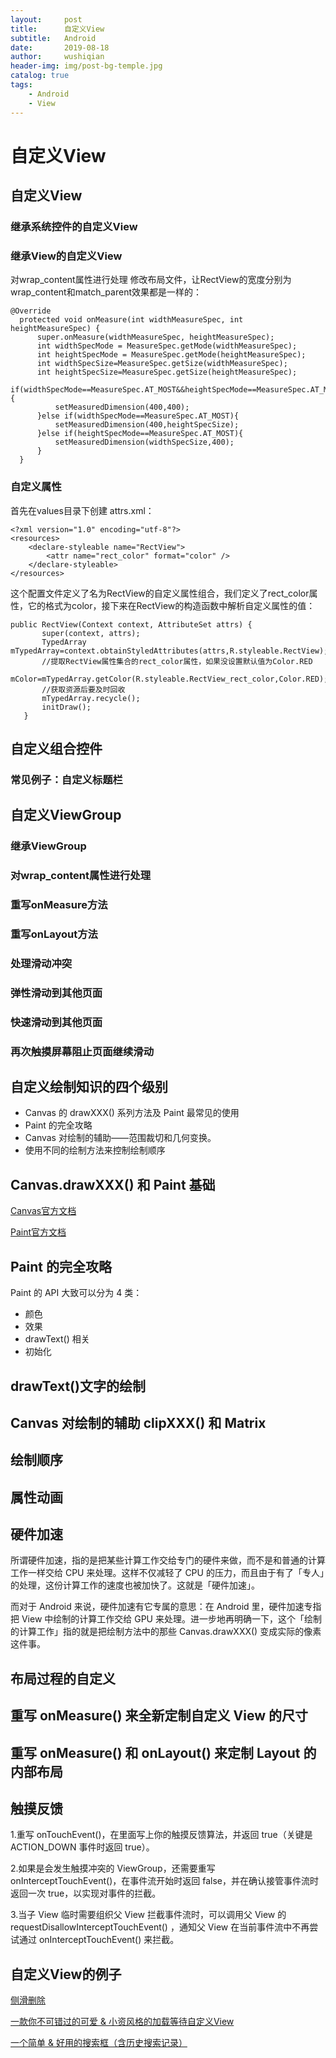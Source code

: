 ```yaml
---
layout:     post
title:      自定义View
subtitle:   Android
date:       2019-08-18
author:     wushiqian
header-img: img/post-bg-temple.jpg
catalog: true
tags:
    - Android
    - View
---
```


# 自定义View

## 自定义View

### 继承系统控件的自定义View

### 继承View的自定义View

对wrap_content属性进行处理
修改布局文件，让RectView的宽度分别为wrap_content和match_parent效果都是一样的：

```
@Override
  protected void onMeasure(int widthMeasureSpec, int heightMeasureSpec) {
      super.onMeasure(widthMeasureSpec, heightMeasureSpec);
      int widthSpecMode = MeasureSpec.getMode(widthMeasureSpec);
      int heightSpecMode = MeasureSpec.getMode(heightMeasureSpec);
      int widthSpecSize=MeasureSpec.getSize(widthMeasureSpec);
      int heightSpecSize=MeasureSpec.getSize(heightMeasureSpec);
      if(widthSpecMode==MeasureSpec.AT_MOST&&heightSpecMode==MeasureSpec.AT_MOST){
          setMeasuredDimension(400,400);
      }else if(widthSpecMode==MeasureSpec.AT_MOST){
          setMeasuredDimension(400,heightSpecSize);
      }else if(heightSpecMode==MeasureSpec.AT_MOST){
          setMeasuredDimension(widthSpecSize,400);
      }
  }
```

### 自定义属性

首先在values目录下创建 attrs.xml：

```
<?xml version="1.0" encoding="utf-8"?>
<resources>
    <declare-styleable name="RectView">
        <attr name="rect_color" format="color" />
    </declare-styleable>
</resources>
```

这个配置文件定义了名为RectView的自定义属性组合，我们定义了rect_color属性，它的格式为color，接下来在RectView的构造函数中解析自定义属性的值：

```
public RectView(Context context, AttributeSet attrs) {
       super(context, attrs);
       TypedArray mTypedArray=context.obtainStyledAttributes(attrs,R.styleable.RectView);
       //提取RectView属性集合的rect_color属性，如果没设置默认值为Color.RED
       mColor=mTypedArray.getColor(R.styleable.RectView_rect_color,Color.RED);
       //获取资源后要及时回收
       mTypedArray.recycle();
       initDraw();
   }
```

## 自定义组合控件   

### 常见例子：自定义标题栏

## 自定义ViewGroup

### 继承ViewGroup

### 对wrap_content属性进行处理

### 重写onMeasure方法

### 重写onLayout方法

### 处理滑动冲突

### 弹性滑动到其他页面

### 快速滑动到其他页面

### 再次触摸屏幕阻止页面继续滑动

## 自定义绘制知识的四个级别

* Canvas 的 drawXXX() 系列方法及 Paint 最常见的使用
* Paint 的完全攻略
* Canvas 对绘制的辅助——范围裁切和几何变换。
* 使用不同的绘制方法来控制绘制顺序

## Canvas.drawXXX() 和 Paint 基础

[Canvas官方文档](https://developer.android.com/reference/android/graphics/Canvas.html)

[Paint官方文档](https://developer.android.com/reference/android/graphics/Paint.html)

## Paint 的完全攻略

Paint 的 API 大致可以分为 4 类：

* 颜色
* 效果
* drawText() 相关
* 初始化
   
   
## drawText()文字的绘制

## Canvas 对绘制的辅助 clipXXX() 和 Matrix

## 绘制顺序

## 属性动画

## 硬件加速

所谓硬件加速，指的是把某些计算工作交给专门的硬件来做，而不是和普通的计算工作一样交给 CPU 来处理。这样不仅减轻了 CPU 的压力，而且由于有了「专人」的处理，这份计算工作的速度也被加快了。这就是「硬件加速」。

而对于 Android 来说，硬件加速有它专属的意思：在 Android 里，硬件加速专指把 View 中绘制的计算工作交给 GPU 来处理。进一步地再明确一下，这个「绘制的计算工作」指的就是把绘制方法中的那些  Canvas.drawXXX() 变成实际的像素这件事。

## 布局过程的自定义

## 重写 onMeasure() 来全新定制自定义 View 的尺寸

## 重写 onMeasure() 和 onLayout() 来定制 Layout 的内部布局

## 触摸反馈

1.重写 onTouchEvent()，在里面写上你的触摸反馈算法，并返回 true（关键是 ACTION_DOWN 事件时返回 true）。

2.如果是会发生触摸冲突的 ViewGroup，还需要重写 onInterceptTouchEvent()，在事件流开始时返回 false，并在确认接管事件流时返回一次 true，以实现对事件的拦截。

3.当子 View 临时需要组织父 View 拦截事件流时，可以调用父 View 的  requestDisallowInterceptTouchEvent() ，通知父 View 在当前事件流中不再尝试通过  onInterceptTouchEvent() 来拦截。

## 自定义View的例子

[侧滑删除](https://links.jianshu.com/go?to=https%3A%2F%2Flink.juejin.im%3Ftarget%3Dhttp%253A%252F%252Fmp.weixin.qq.com%252Fs%253F__biz%253DMzIwMzYwMTk1NA%253D%253D%2526mid%253D2247484934%2526idx%253D1%2526sn%253Df2a40261efe8ebee45804e9df93c1cce%2526chksm%253D96cda74ba1ba2e5dbbac15a9e57b5329176d1fe43478e5c63f7bc502a6ca50e4dfa6c0a9041e%2526scene%253D21%2523wechat_redirect)

[一款你不可错过的可爱 & 小资风格的加载等待自定义View](https://www.jianshu.com/p/9a6cbb7aa54f)

[一个简单 & 好用的搜索框（含历史搜索记录）](https://www.jianshu.com/p/590f00025de3)

